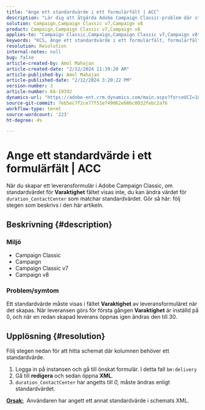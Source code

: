 ```yaml
---
title: "Ange ett standardvärde i ett formulärfält | ACC"
description: "Lär dig att åtgärda Adobe Campaign Classic-problem där standardvärdet inte visas i fältet Varaktighet i leveransformuläret."
solution: Campaign,Campaign Classic v7,Campaign v8
product: Campaign,Campaign Classic v7,Campaign v8
applies-to: "Campaign Classic,Campaign,Campaign Classic v7,Campaign v8"
keywords: "KCS, Ange ett standardvärde i ett formulärfält, formulärfält, ACC, Campaign, Campaign Classic, Schema, XML"
resolution: Resolution
internal-notes: null
bug: false
article-created-by: Amol Mahajan
article-created-date: "2/12/2024 11:39:20 AM"
article-published-by: Amol Mahajan
article-published-date: "2/12/2024 3:20:22 PM"
version-number: 3
article-number: KA-19392
dynamics-url: "https://adobe-ent.crm.dynamics.com/main.aspx?forceUCI=1&pagetype=entityrecord&etn=knowledgearticle&id=e0d78559-9bc9-ee11-9079-6045bd006b4b"
source-git-commit: 7eb5ec7f2ce77f51ef49062e08bc0032febc2af6
workflow-type: tm+mt
source-wordcount: '223'
ht-degree: 4%

---
```


# Ange ett standardvärde i ett formulärfält | ACC


När du skapar ett leveransformulär i Adobe Campaign Classic, om standardvärdet för <b>Varaktighet</b> fältet visas inte, du kan ändra värdet för `duration_ContactCenter` som matchar standardvärdet. Gör så här: följ stegen som beskrivs i den här artikeln.

## Beskrivning {#description}


### <b>Miljö</b>

- Campaign Classic
- Campaign
- Campaign Classic v7
- Campaign v8




### <b>Problem/symtom</b>

Ett standardvärde måste visas i fältet <b>Varaktighet</b> av leveransformuläret när det skapas. När leveransen görs för första gången <b>Varaktighet</b> är inställd på 0, och när en redan skapad leverans öppnas igen ändras den till 30.


## Upplösning {#resolution}


Följ stegen nedan för att hitta schemat där kolumnen behöver ett standardvärde.

1. Logga in på instansen och gå till önskat formulär. I detta fall `bm:delivery`
2. Gå till <b>redigera</b> och sedan öppna <b>XML</b>.
3. `duration_ContactCenter` har angetts till *0,* måste ändras enligt standardvärdet.




<b><u>Orsak:</u></b>  Användaren har angett ett annat standardvärde i schemats XML.
